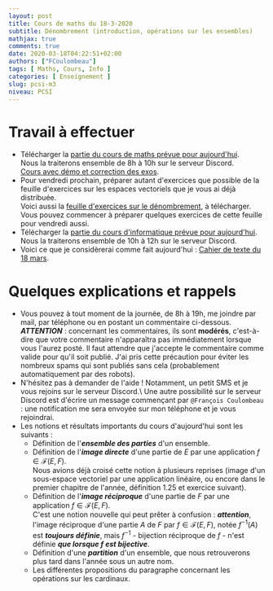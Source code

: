 ```yaml
---
layout: post
title: Cours de maths du 18-3-2020
subtitle: Dénombrement (introduction, opérations sur les ensembles)
mathjax: true
comments: true
date: 2020-03-18T04:22:51+02:00
authors: ["FCoulombeau"]
tags: [ Maths, Cours, Info ]
categories: [ Enseignement ]
slug: pcsi-m3
niveau: PCSI
---
```


# Travail à effectuer

- Télécharger la [partie du cours de maths prévue pour aujourd'hui](https://fcoulombeau.github.io/cours/PCSI-Cours-18032020.pdf).  
  Nous la traiterons ensemble de 8h à 10h sur le serveur Discord.  
  [Cours avec démo et correction des exos](https://fcoulombeau.github.io/cours/PCSI-Cours-18032020.pdf). 
- Pour vendredi prochain, préparer autant d'exercices que possible de la feuille d'exercices sur les espaces vectoriels que je vous ai déjà distribuée.  
  Voici aussi la [feuille d'exercices sur le dénombrement](https://fcoulombeau.github.io/cours/PCSI-Exo-18032020.pdf), à télécharger. Vous pouvez commencer à préparer quelques exercices de cette feuille pour vendredi aussi.
- Télécharger la [partie du cours d'informatique prévue pour aujourd'hui](https://fcoulombeau.github.io/cours/PCSI-Info-18032020.pdf).  
  Nous la traiterons ensemble de 10h à 12h sur le serveur Discord.
- Voici ce que je considèrerai comme fait aujourd'hui : [Cahier de texte du 18 mars](https://fcoulombeau.github.io/cours/CT-18032020.pdf).

# Quelques explications et rappels

- Vous pouvez à tout moment de la journée, de 8h à 19h, me joindre par mail, par téléphone ou en postant un commentaire ci-dessous.  
  **_ATTENTION_** : concernant les commentaires, ils sont **modérés**, c'est-à-dire que votre commentaire n'apparaîtra pas immédiatement lorsque vous l'aurez posté. Il faut attendre que j'accepte le commentaire comme valide pour qu'il soit publié. J'ai pris cette précaution pour éviter les nombreux spams qui sont publiés sans cela (probablement automatiquement par des robots).
- N'hésitez pas à demander de l'aide ! Notamment, un petit SMS et je vous rejoins sur le serveur Discord.\\
Une autre possibilité sur le serveur Discord est d'écrire un message commençant par `@François Coulombeau` : une notification me sera envoyée sur mon téléphone et je vous rejoindrai.
- Les notions et résultats importants du cours d'aujourd'hui sont les suivants :
   - Définition de l'**_ensemble des parties_** d'un ensemble.
   - Définition de l'**_image directe_** d'une partie de $E$ par une application $f\in\mathcal{F}(E,F)$.  
     Nous avions déjà croisé cette notion à plusieurs reprises (image d'un sous-espace vectoriel par une application linéaire, ou encore dans le premier chapitre de l'année, définition 1.25 et exercice suivant).
   - Définition de l'**_image réciproque_** d'une partie de $F$ par une application $f\in\mathcal{F}(E,F)$.  
     C'est une notion nouvelle qui peut prêter à confusion : **_attention_**, l'image réciproque d'une partie $A$ de $F$ par $f\in\mathcal{F}(E,F)$, notée $f^{-1}(A)$ est **_toujours définie_**, mais $f^{-1}$ - bijection réciproque de $f$ - n'est définie **_que lorsque $f$ est bijective_**.
   - Définition d'une **_partition_** d'un ensemble, que nous retrouverons plus tard dans l'année sous un autre nom.
   - Les différentes propositions du paragraphe concernant les opérations sur les cardinaux.


